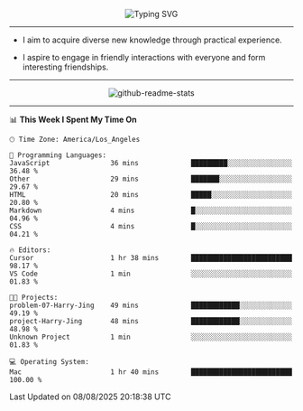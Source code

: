 <p align="center">
  <img src="https://readme-typing-svg.demolab.com?font=Fira+Code&weight=500&size=32&duration=2500&pause=1600&center=true&vCenter=true&random=false&width=1024&height=64&lines=Hi+there+%F0%9F%91%8B;I'm+delighted+you+could+make+it+here+%F0%9F%8E%89;I'm+Harry%2C+a+college+student+still+finding+my+way" alt="Typing SVG" />
</p>


---


- I aim to acquire diverse new knowledge through practical experience.

- I aspire to engage in friendly interactions with everyone and form interesting friendships.


---


<p align="center">
  <img src="https://github-readme-stats.vercel.app/api?username=Harry-Jing&show_icons=true" alt="github-readme-stats"/>
</p>


---

<!--START_SECTION:waka-->
📊 **This Week I Spent My Time On** 

```text
🕑︎ Time Zone: America/Los_Angeles

💬 Programming Languages: 
JavaScript               36 mins             █████████░░░░░░░░░░░░░░░░   36.48 % 
Other                    29 mins             ███████░░░░░░░░░░░░░░░░░░   29.67 % 
HTML                     20 mins             █████░░░░░░░░░░░░░░░░░░░░   20.80 % 
Markdown                 4 mins              █░░░░░░░░░░░░░░░░░░░░░░░░   04.96 % 
CSS                      4 mins              █░░░░░░░░░░░░░░░░░░░░░░░░   04.21 % 

🔥 Editors: 
Cursor                   1 hr 38 mins        █████████████████████████   98.17 % 
VS Code                  1 min               ░░░░░░░░░░░░░░░░░░░░░░░░░   01.83 % 

🐱‍💻 Projects: 
problem-07-Harry-Jing    49 mins             ████████████░░░░░░░░░░░░░   49.19 % 
project-Harry-Jing       48 mins             ████████████░░░░░░░░░░░░░   48.98 % 
Unknown Project          1 min               ░░░░░░░░░░░░░░░░░░░░░░░░░   01.83 % 

💻 Operating System: 
Mac                      1 hr 40 mins        █████████████████████████   100.00 % 
```


 Last Updated on 08/08/2025 20:18:38 UTC
<!--END_SECTION:waka-->
